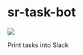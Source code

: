 # sr-task-bot

![](https://github.com/RealOrangeOne/sr-task-bot/workflows/Tests/badge.svg)

Print tasks into Slack
